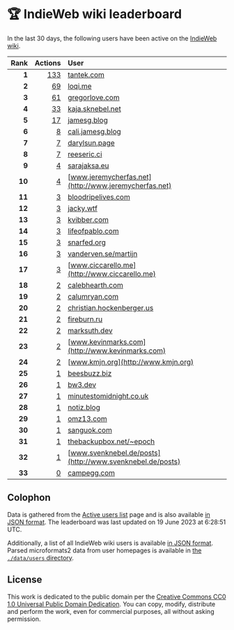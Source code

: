 # 🏆 IndieWeb wiki leaderboard

In the last 30 days, the following users have been active on the [IndieWeb wiki](https://indieweb.org).

| Rank | Actions | User |
|-----:|--------:|:-----|
| **1** | [133](https://indieweb.org/Special:Contributions/Tantek.com) | [tantek.com](http://tantek.com) |
| **2** | [69](https://indieweb.org/Special:Contributions/Loqi.me) | [loqi.me](http://loqi.me) |
| **3** | [61](https://indieweb.org/Special:Contributions/Gregorlove.com) | [gregorlove.com](http://gregorlove.com) |
| **4** | [33](https://indieweb.org/Special:Contributions/Kaja.sknebel.net) | [kaja.sknebel.net](http://kaja.sknebel.net) |
| **5** | [17](https://indieweb.org/Special:Contributions/Jamesg.blog) | [jamesg.blog](http://jamesg.blog) |
| **6** | [8](https://indieweb.org/Special:Contributions/Cali.jamesg.blog) | [cali.jamesg.blog](http://cali.jamesg.blog) |
| **7** | [7](https://indieweb.org/Special:Contributions/Darylsun.page) | [darylsun.page](http://darylsun.page) |
| **8** | [7](https://indieweb.org/Special:Contributions/Reeseric.ci) | [reeseric.ci](http://reeseric.ci) |
| **9** | [4](https://indieweb.org/Special:Contributions/Sarajaksa.eu) | [sarajaksa.eu](http://sarajaksa.eu) |
| **10** | [4](https://indieweb.org/Special:Contributions/Www.jeremycherfas.net) | [www.jeremycherfas.net](http://www.jeremycherfas.net) |
| **11** | [3](https://indieweb.org/Special:Contributions/Bloodripelives.com) | [bloodripelives.com](http://bloodripelives.com) |
| **12** | [3](https://indieweb.org/Special:Contributions/Jacky.wtf) | [jacky.wtf](http://jacky.wtf) |
| **13** | [3](https://indieweb.org/Special:Contributions/Kvibber.com) | [kvibber.com](http://kvibber.com) |
| **14** | [3](https://indieweb.org/Special:Contributions/Lifeofpablo.com) | [lifeofpablo.com](http://lifeofpablo.com) |
| **15** | [3](https://indieweb.org/Special:Contributions/Snarfed.org) | [snarfed.org](http://snarfed.org) |
| **16** | [3](https://indieweb.org/Special:Contributions/Vanderven.se_martijn) | [vanderven.se/martijn](http://vanderven.se/martijn) |
| **17** | [3](https://indieweb.org/Special:Contributions/Www.ciccarello.me) | [www.ciccarello.me](http://www.ciccarello.me) |
| **18** | [2](https://indieweb.org/Special:Contributions/Calebhearth.com) | [calebhearth.com](http://calebhearth.com) |
| **19** | [2](https://indieweb.org/Special:Contributions/Calumryan.com) | [calumryan.com](http://calumryan.com) |
| **20** | [2](https://indieweb.org/Special:Contributions/Christian.hockenberger.us) | [christian.hockenberger.us](http://christian.hockenberger.us) |
| **21** | [2](https://indieweb.org/Special:Contributions/Fireburn.ru) | [fireburn.ru](http://fireburn.ru) |
| **22** | [2](https://indieweb.org/Special:Contributions/Marksuth.dev) | [marksuth.dev](http://marksuth.dev) |
| **23** | [2](https://indieweb.org/Special:Contributions/Www.kevinmarks.com) | [www.kevinmarks.com](http://www.kevinmarks.com) |
| **24** | [2](https://indieweb.org/Special:Contributions/Www.kmjn.org) | [www.kmjn.org](http://www.kmjn.org) |
| **25** | [1](https://indieweb.org/Special:Contributions/Beesbuzz.biz) | [beesbuzz.biz](http://beesbuzz.biz) |
| **26** | [1](https://indieweb.org/Special:Contributions/Bw3.dev) | [bw3.dev](http://bw3.dev) |
| **27** | [1](https://indieweb.org/Special:Contributions/Minutestomidnight.co.uk) | [minutestomidnight.co.uk](http://minutestomidnight.co.uk) |
| **28** | [1](https://indieweb.org/Special:Contributions/Notiz.blog) | [notiz.blog](http://notiz.blog) |
| **29** | [1](https://indieweb.org/Special:Contributions/Omz13.com) | [omz13.com](http://omz13.com) |
| **30** | [1](https://indieweb.org/Special:Contributions/Sanguok.com) | [sanguok.com](http://sanguok.com) |
| **31** | [1](https://indieweb.org/Special:Contributions/Thebackupbox.net_~epoch) | [thebackupbox.net/~epoch](http://thebackupbox.net/~epoch) |
| **32** | [1](https://indieweb.org/Special:Contributions/Www.svenknebel.de_posts) | [www.svenknebel.de/posts](http://www.svenknebel.de/posts) |
| **33** | [0](https://indieweb.org/Special:Contributions/Campegg.com) | [campegg.com](http://campegg.com) |


## Colophon

Data is gathered from the [Active users list](https://indieweb.org/Special:ActiveUsers) page and is also available [in JSON format](https://github.com/jgarber623/indieweb-wiki-leaderboard/blob/main/data/leaderboard.json). The leaderboard was last updated on 19 June 2023 at 6:28:51 UTC.

Additionally, a list of all IndieWeb wiki users is available [in JSON format](https://github.com/jgarber623/indieweb-wiki-leaderboard/blob/main/data/users.json). Parsed microformats2 data from user homepages is available in [the `./data/users` directory](https://github.com/jgarber623/indieweb-wiki-leaderboard/blob/main/data/users).

## License

This work is dedicated to the public domain per the [Creative Commons CC0 1.0 Universal Public Domain Dedication](https://creativecommons.org/publicdomain/zero/1.0/). You can copy, modify, distribute and perform the work, even for commercial purposes, all without asking permission.
